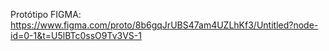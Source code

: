 Protótipo FIGMA:
https://www.figma.com/proto/8b6gqJrUBS47am4UZLhKf3/Untitled?node-id=0-1&t=U5lBTc0ssO9Tv3VS-1

